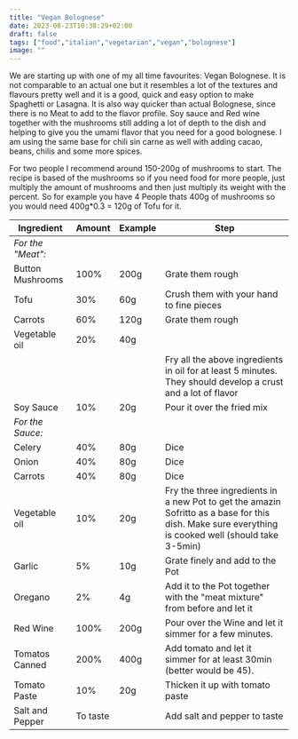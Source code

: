 ```yaml
---
title: "Vegan Bolognese"
date: 2023-08-23T10:38:29+02:00
draft: false
tags: ["food","italian","vegetarian","vegan","bolognese"]
image: ""
---
```




We are starting up with one of my all time favourites: Vegan Bolognese. It is not comparable to an actual one but it resembles a lot of the textures and flavours pretty well and it is a good, quick and easy option to make Spaghetti or Lasagna. It is also way quicker than actual Bolognese, since there is no Meat to add to the flavor profile. Soy sauce and Red wine together with the mushrooms still adding a lot of depth to the dish and helping to give you the umami flavor that you need for a good bolognese. I am using the same base for chili sin carne as well with adding cacao, beans, chilis and some more spices.

For two people I recommend around 150-200g of mushrooms to start. The recipe is based of the mushrooms so if you need food for more people, just multiply the amount of mushrooms and then just multiply its weight with the percent. So for example you have 4 People thats 400g of mushrooms so you would need 400g*0.3 = 120g of Tofu for it.

| Ingredient         | Amount     | Example | Step |
|--------------|-----------|----------------|-------|
| *For the "Meat":*|||
| Button Mushrooms | 100%      | 200g       | Grate them rough|
| Tofu             | 30%       | 60g        | Crush them with your hand to fine pieces|
| Carrots          | 60%       | 120g       | Grate them rough|
| Vegetable oil    | 20%       | 40g        ||
|||| Fry all the above ingredients in oil for at least 5 minutes. They should develop a crust and a lot of flavor|
| Soy Sauce        | 10%       | 20g        | Pour it over the fried mix|
| *For the Sauce:*||||
| Celery           | 40%       | 80g        | Dice |
| Onion            | 40%       | 80g        | Dice |
| Carrots          | 40%       | 80g        | Dice |
| Vegetable oil    | 10%       | 20g        | Fry the three ingredients in a new Pot to get the amazin Sofritto as a base for this dish. Make sure everything is cooked well (should take 3-5min)|
| Garlic           | 5%        | 10g        | Grate finely and add to the Pot|
| Oregano          | 2%        | 4g         | Add it to the Pot together with the "meat mixture" from before and let it|
| Red Wine         | 100%      | 200g       | Pour over the Wine and let it simmer for a few minutes.|
| Tomatos Canned   | 200%      | 400g       | Add tomato and let it simmer for at least 30min (better would be 45). |
| Tomato Paste     | 10%       | 20g        | Thicken it up with tomato paste|
| Salt and Pepper  | To taste  | | Add salt and pepper to taste|
